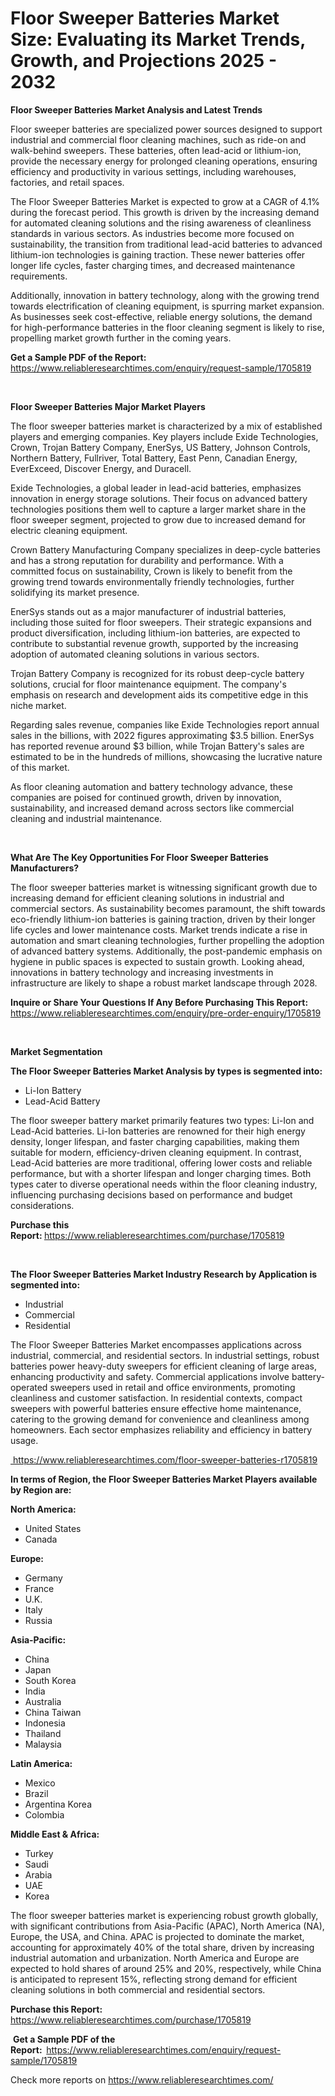 <p><h1>Floor Sweeper Batteries Market Size: Evaluating its Market Trends, Growth, and Projections 2025 - 2032</h1></p><p><strong>Floor Sweeper Batteries Market Analysis and Latest Trends</strong></p>
<p><p>Floor sweeper batteries are specialized power sources designed to support industrial and commercial floor cleaning machines, such as ride-on and walk-behind sweepers. These batteries, often lead-acid or lithium-ion, provide the necessary energy for prolonged cleaning operations, ensuring efficiency and productivity in various settings, including warehouses, factories, and retail spaces.</p><p>The Floor Sweeper Batteries Market is expected to grow at a CAGR of 4.1% during the forecast period. This growth is driven by the increasing demand for automated cleaning solutions and the rising awareness of cleanliness standards in various sectors. As industries become more focused on sustainability, the transition from traditional lead-acid batteries to advanced lithium-ion technologies is gaining traction. These newer batteries offer longer life cycles, faster charging times, and decreased maintenance requirements.</p><p>Additionally, innovation in battery technology, along with the growing trend towards electrification of cleaning equipment, is spurring market expansion. As businesses seek cost-effective, reliable energy solutions, the demand for high-performance batteries in the floor cleaning segment is likely to rise, propelling market growth further in the coming years.</p></p>
<p><strong>Get a Sample PDF of the Report:&nbsp;</strong> <a href="https://www.reliableresearchtimes.com/enquiry/request-sample/1705819?utm_campaign=1933&utm_medium=2&utm_source=Github&utm_content=ia&utm_term=10012025&utm_id=floor-sweeper-batteries">https://www.reliableresearchtimes.com/enquiry/request-sample/1705819</a></p>
<p>&nbsp;</p>
<p><strong>Floor Sweeper Batteries Major Market Players</strong></p>
<p><p>The floor sweeper batteries market is characterized by a mix of established players and emerging companies. Key players include Exide Technologies, Crown, Trojan Battery Company, EnerSys, US Battery, Johnson Controls, Northern Battery, Fullriver, Total Battery, East Penn, Canadian Energy, EverExceed, Discover Energy, and Duracell. </p><p>Exide Technologies, a global leader in lead-acid batteries, emphasizes innovation in energy storage solutions. Their focus on advanced battery technologies positions them well to capture a larger market share in the floor sweeper segment, projected to grow due to increased demand for electric cleaning equipment.</p><p>Crown Battery Manufacturing Company specializes in deep-cycle batteries and has a strong reputation for durability and performance. With a committed focus on sustainability, Crown is likely to benefit from the growing trend towards environmentally friendly technologies, further solidifying its market presence.</p><p>EnerSys stands out as a major manufacturer of industrial batteries, including those suited for floor sweepers. Their strategic expansions and product diversification, including lithium-ion batteries, are expected to contribute to substantial revenue growth, supported by the increasing adoption of automated cleaning solutions in various sectors.</p><p>Trojan Battery Company is recognized for its robust deep-cycle battery solutions, crucial for floor maintenance equipment. The company's emphasis on research and development aids its competitive edge in this niche market.</p><p>Regarding sales revenue, companies like Exide Technologies report annual sales in the billions, with 2022 figures approximating $3.5 billion. EnerSys has reported revenue around $3 billion, while Trojan Battery's sales are estimated to be in the hundreds of millions, showcasing the lucrative nature of this market. </p><p>As floor cleaning automation and battery technology advance, these companies are poised for continued growth, driven by innovation, sustainability, and increased demand across sectors like commercial cleaning and industrial maintenance.</p></p>
<p>&nbsp;</p>
<p><strong>What Are The Key Opportunities For Floor Sweeper Batteries Manufacturers?</strong></p>
<p><p>The floor sweeper batteries market is witnessing significant growth due to increasing demand for efficient cleaning solutions in industrial and commercial sectors. As sustainability becomes paramount, the shift towards eco-friendly lithium-ion batteries is gaining traction, driven by their longer life cycles and lower maintenance costs. Market trends indicate a rise in automation and smart cleaning technologies, further propelling the adoption of advanced battery systems. Additionally, the post-pandemic emphasis on hygiene in public spaces is expected to sustain growth. Looking ahead, innovations in battery technology and increasing investments in infrastructure are likely to shape a robust market landscape through 2028.</p></p>
<p><strong>Inquire or Share Your Questions If Any Before Purchasing This Report:</strong> <a href="https://www.reliableresearchtimes.com/enquiry/pre-order-enquiry/1705819?utm_campaign=1933&utm_medium=2&utm_source=Github&utm_content=ia&utm_term=10012025&utm_id=floor-sweeper-batteries">https://www.reliableresearchtimes.com/enquiry/pre-order-enquiry/1705819</a></p>
<p>&nbsp;</p>
<p><strong>Market Segmentation</strong></p>
<p><strong>The Floor Sweeper Batteries Market Analysis by types is segmented into:</strong></p>
<p><ul><li>Li-Ion Battery</li><li>Lead-Acid Battery</li></ul></p>
<p><p>The floor sweeper battery market primarily features two types: Li-Ion and Lead-Acid batteries. Li-Ion batteries are renowned for their high energy density, longer lifespan, and faster charging capabilities, making them suitable for modern, efficiency-driven cleaning equipment. In contrast, Lead-Acid batteries are more traditional, offering lower costs and reliable performance, but with a shorter lifespan and longer charging times. Both types cater to diverse operational needs within the floor cleaning industry, influencing purchasing decisions based on performance and budget considerations.</p></p>
<p><strong>Purchase this Report:&nbsp;</strong><a href="https://www.reliableresearchtimes.com/purchase/1705819?utm_campaign=1933&utm_medium=2&utm_source=Github&utm_content=ia&utm_term=10012025&utm_id=floor-sweeper-batteries">https://www.reliableresearchtimes.com/purchase/1705819</a></p>
<p>&nbsp;</p>
<p><strong>The Floor Sweeper Batteries Market Industry Research by Application is segmented into:</strong></p>
<p><ul><li>Industrial</li><li>Commercial</li><li>Residential</li></ul></p>
<p><p>The Floor Sweeper Batteries Market encompasses applications across industrial, commercial, and residential sectors. In industrial settings, robust batteries power heavy-duty sweepers for efficient cleaning of large areas, enhancing productivity and safety. Commercial applications involve battery-operated sweepers used in retail and office environments, promoting cleanliness and customer satisfaction. In residential contexts, compact sweepers with powerful batteries ensure effective home maintenance, catering to the growing demand for convenience and cleanliness among homeowners. Each sector emphasizes reliability and efficiency in battery usage.</p></p>
<p><a href="https://www.reliableresearchtimes.com/floor-sweeper-batteries-r1705819?utm_campaign=1933&utm_medium=2&utm_source=Github&utm_content=ia&utm_term=10012025&utm_id=floor-sweeper-batteries">&nbsp;https://www.reliableresearchtimes.com/floor-sweeper-batteries-r1705819</a></p>
<p><strong>In terms of Region, the Floor Sweeper Batteries Market Players available by Region are:</strong></p>
<p>
    <p> <strong> North America: </strong>
        <ul>
            <li>United States</li>
            <li>Canada</li>
        </ul>
        </p> 
    <p> <strong> Europe: </strong>
        <ul>
            <li>Germany</li>
            <li>France</li>
            <li>U.K.</li>
            <li>Italy</li>
            <li>Russia</li>
        </ul>
        </p> 
    <p> <strong> Asia-Pacific: </strong>
        <ul>
            <li>China</li>
            <li>Japan</li>
            <li>South Korea</li>
            <li>India</li>
            <li>Australia</li>
            <li>China Taiwan</li>
            <li>Indonesia</li>
            <li>Thailand</li>
            <li>Malaysia</li>
        </ul>
        </p> 
    <p> <strong> Latin America: </strong>
        <ul>
            <li>Mexico</li>
            <li>Brazil</li>
            <li>Argentina Korea</li>
            <li>Colombia</li>
        </ul>
        </p> 
    <p> <strong> Middle East & Africa: </strong>
        <ul>
            <li>Turkey</li>
            <li>Saudi</li>
            <li>Arabia</li>
            <li>UAE</li>
            <li>Korea</li>
        </ul>
    </p>
    </p>
<p><p>The floor sweeper batteries market is experiencing robust growth globally, with significant contributions from Asia-Pacific (APAC), North America (NA), Europe, the USA, and China. APAC is projected to dominate the market, accounting for approximately 40% of the total share, driven by increasing industrial automation and urbanization. North America and Europe are expected to hold shares of around 25% and 20%, respectively, while China is anticipated to represent 15%, reflecting strong demand for efficient cleaning solutions in both commercial and residential sectors.</p></p>
<p><strong>Purchase this Report: </strong><a href="https://www.reliableresearchtimes.com/purchase/1705819?utm_campaign=1933&utm_medium=2&utm_source=Github&utm_content=ia&utm_term=10012025&utm_id=floor-sweeper-batteries">https://www.reliableresearchtimes.com/purchase/1705819</a></p>
<p>&nbsp;<strong>Get a Sample PDF of the Report:&nbsp;&nbsp;</strong><a href="https://www.reliableresearchtimes.com/enquiry/request-sample/1705819?utm_campaign=1933&utm_medium=2&utm_source=Github&utm_content=ia&utm_term=10012025&utm_id=floor-sweeper-batteries">https://www.reliableresearchtimes.com/enquiry/request-sample/1705819</a></p>
<p><strong></strong></p>
<p>Check more reports on <a href="https://www.reliableresearchtimes.com/?utm_campaign=1933&utm_medium=2&utm_source=Github&utm_content=ia&utm_term=10012025&utm_id=floor-sweeper-batteries">https://www.reliableresearchtimes.com/</a></p>